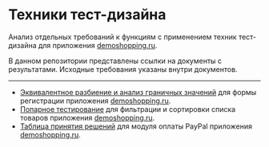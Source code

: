 # Техники тест-дизайна

Анализ отдельных требований к функциям с применением техник тест-дизайна для приложения [demoshopping.ru](https://demoshopping.ru/).

В данном репозитории представлены ссылки на документы с результатами. Исходные требования указаны внутри документов.

---

- [Эквивалентное разбиение и анализ граничных значений](https://docs.google.com/spreadsheets/d/11sm--uKKjoGUB4pV4O1jPOUmXIpQ_c2Xqa3YWiQZVuw/edit?usp=sharing) для формы регистрации приложения [demoshopping.ru](https://demoshopping.ru/).
- [Попарное тестирование](https://docs.google.com/spreadsheets/d/1Ty1_j3y5d4sBzzS76xcMAgecV4CIe2BpFBXPq1tavT0/edit?usp=sharing) для фильтрации и сортировки списка товаров приложения [demoshopping.ru](https://demoshopping.ru/).
- [Таблица принятия решений](https://docs.google.com/spreadsheets/d/1RdAKBHd91aTL36ciTBMnShuoKw37cpKFPj6XYHf5qfw/edit?usp=sharing) для модуля оплаты PayPal приложения [demoshopping.ru](https://demoshopping.ru/).
